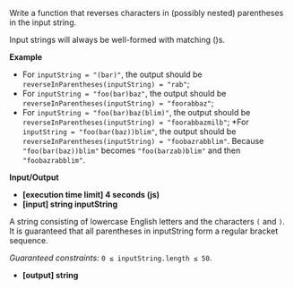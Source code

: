 Write a function that reverses characters in (possibly nested) parentheses in the input string.

Input strings will always be well-formed with matching ()s.

__Example__

* For `inputString = "(bar)"`, the output should be
`reverseInParentheses(inputString) = "rab"`;
* For `inputString = "foo(bar)baz"`, the output should be
`reverseInParentheses(inputString) = "foorabbaz"`;
* For `inputString = "foo(bar)baz(blim)"`, the output should be
 `reverseInParentheses(inputString) = "foorabbazmilb"`;
*For `inputString = "foo(bar(baz))blim"`, the output should be
`reverseInParentheses(inputString) = "foobazrabblim"`.
Because `"foo(bar(baz))blim"` becomes `"foo(barzab)blim"` and then `"foobazrabblim"`.

__Input/Output__

* __[execution time limit] 4 seconds (js)__
* __[input] string inputString__

A string consisting of lowercase English letters and the characters `(` and `)`. It is guaranteed that all parentheses in inputString form a regular bracket sequence.

*Guaranteed constraints:*
`0 ≤ inputString.length ≤ 50`.

* __[output] string__
